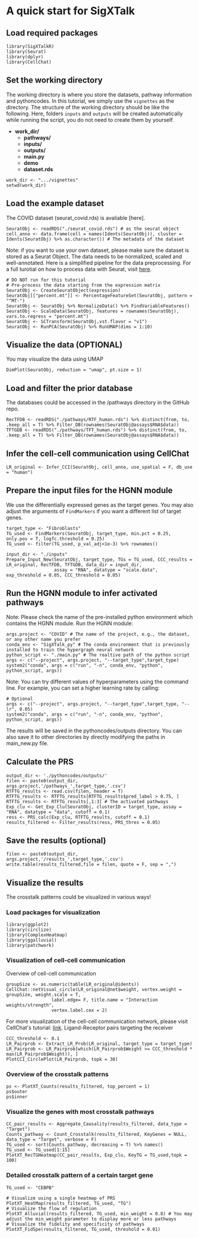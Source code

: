 # A quick start for SigXTalk

## Load required packages
```
library(SigXTalkR)
library(Seurat)
library(dplyr)
library(CellChat)
```
## Set the working directory
The working directory is where you store the datasets, pathway information and pythoncodes. In this tutorial, we simply use the `vignettes` as the directory.
The structure of the working directory should be like the following. Here, folders `inputs` and `outputs` will be created automatically while running the script, you do not need to create them by yourself.

- **work_dir/**
  - **pathways/**
  - **inputs/**
  - **outputs/**
  - **main.py**
  - **demo**
  - **dataset.rds**

```
work_dir <- ".../vignettes"
setwd(work_dir)
```
## Load the example dataset
The COVID dataset (seurat_covid.rds) is avaliable [here].
```
SeuratObj <- readRDS("./seurat_covid.rds") # as the seurat object
cell_anno <- data.frame(cell = names(Idents(SeuratObj)), cluster = Idents(SeuratObj) %>% as.character()) # The metadata of the dataset
```
Note: if you want to use your own dataset, please make sure the dataset is stored as a Seurat Object. The data needs to be normalized, scaled and well-annotated.
Here is a simplified pipeline for the data preprocessing. For a full turotial on how to process data with Seurat, visit [here](https://satijalab.org/seurat/articles/pbmc3k_tutorial).
```
# DO NOT run for this tutorial
# Pre-process the data starting from the expression matrix
SeuratObj <- CreateSeuratObject(expression)
SeuratObj[["percent.mt"]] <- PercentageFeatureSet(SeuratObj, pattern = "^MT-")
SeuratObj <- SeuratObj %>% NormalizeData() %>% FindVariableFeatures() 
SeuratObj <- ScaleData(SeuratObj, features = rownames(SeuratObj), vars.to.regress = "percent.mt")
SeuratObj <- SCTransform(SeuratObj,vst.flavor = "v1")
SeuratObj <- RunPCA(SeuratObj) %>% RunUMAP(dims = 1:10)
```

## Visualize the data (OPTIONAL)
You may visualize the data using UMAP
```
DimPlot(SeuratObj, reduction = "umap", pt.size = 1)
```

## Load and filter the prior database
The databases could be accessed in the /pathways directory in the GitHub repo.
```
RecTFDB <- readRDS("./pathways/RTF_human.rds") %>% distinct(from, to, .keep_all = T) %>% Filter_DB(rownames(SeuratObj@assays$RNA$data))
TFTGDB <- readRDS("./pathways/TFT_human.rds") %>% distinct(from, to, .keep_all = T) %>% Filter_DB(rownames(SeuratObj@assays$RNA$data))
```

## Infer the cell-cell communication using CellChat
```
LR_original <- Infer_CCI(SeuratObj, cell_anno, use_spatial = F, db_use = "human")
```

## Prepare the input files for the HGNN module

We use the differentially expressed genes as the target genes. You may also adjust the arguments of `FindMarkers` if you want a different list of target genes.
```
target_type <- "Fibroblasts"
TG_used <- FindMarkers(SeuratObj, target_type, min.pct = 0.25, only.pos = T, logfc.threshold = 0.25)
TG_used <- filter(TG_used, p_val_adj<1e-3) %>% rownames()

input_dir <- "./inputs"
Prepare_Input_New(SeuratObj, target_type, TGs = TG_used, CCC_results = LR_original, RecTFDB, TFTGDB, data_dir = input_dir,
                  assay = "RNA", datatype = "scale.data", exp_threshold = 0.05, CCC_threshold = 0.05)
```

## Run the HGNN module to infer activated pathways
Note: Please check the name of the pre-installed python environment which contains the HGNN module. 
Run the HGNN module:
```
args.project <- "COVID" # The name of the project, e.g., the dataset, or any other name you prefer
conda_env <- "SigXTalk_py" # The conda environment that is previously installed to train the hypergraph neural network
python_script <- "./main.py" # The realtive path of the python script
args <- c("--project", args.project, "--target_type",target_type)
system2("conda", args = c("run", "-n", conda_env, "python", python_script, args))
```
Note: You can try different values of hyperparameters using the command line. For example, you can set a higher learning rate by calling:
```
# Optional
args <- c("--project", args.project, "--target_type",target_type, "--lr", 0.05)
system2("conda", args = c("run", "-n", conda_env, "python", python_script, args))
```
The results will be saved in the pythoncodes/outputs directory. You can also save it to other directories by directly modifying the paths in main_new.py file.

## Calculate the PRS
```
output_dir <- './pythoncodes/outputs/'
filen <- paste0(output_dir, args.project,'/pathways_',target_type,'.csv')
RTFTG_results <- read.csv(filen, header = T)
RTFTG_results <- RTFTG_results[RTFTG_results$pred_label > 0.75, ]
RTFTG_results <- RTFTG_results[,1:3] # The activated pathways
Exp_clu <- Get_Exp_Clu(SeuratObj, clusterID = target_type, assay = "RNA", datatype = "data", cutoff = 0.1)
ress <- PRS_calc(Exp_clu, RTFTG_results, cutoff = 0.1)
results_filtered <- Filter_results(ress, PRS_thres = 0.05)
```

## Save the results (optional)
```
filen <- paste0(output_dir, args.project,'/results_',target_type,'.csv')
write.table(results_filtered,file = filen, quote = F, sep = ",")
```

## Visualize the results
The crosstalk patterns could be visualized in various ways!

### Load packages for visualization
```
library(ggplot2)
library(circlize)
library(ComplexHeatmap)
library(ggalluvial)
library(patchwork)
```
### Visualization of cell-cell communication
Overview of cell-cell communication
```
groupSize <- as.numeric(table(LR_original@idents))
CellChat::netVisual_circle(LR_original@net$weight, vertex.weight = groupSize, weight.scale = T, 
                 label.edge= F, title.name = "Interaction weights/strength",
                 vertex.label.cex = 2)
```
For more visualization of the cell-cell communication network, please visit CellChat's tutorial: [link](https://github.com/jinworks/CellChat).
Ligand-Receptor pairs targeting the receiver
```
CCC_threshold <- 0.1
LR_Pairprob <- Extract_LR_Prob(LR_original, target_type = target_type)
LR_Pairprob <- LR_Pairprob[which(LR_Pairprob$Weight >= CCC_threshold * max(LR_Pairprob$Weight)), ]
PlotCCI_CirclePlot(LR_Pairprob, topk = 30)
```

### Overview of the crosstalk patterns
```
ps <- PlotXT_Counts(results_filtered, top_percent = 1)
ps$outer
ps$inner
```

### Visualize the genes with most crosstalk pathways
```
CC_pair_results <- Aggregate_Causality(results_filtered, data_type = "Target")
Counts_pathway <- Count_Crosstalk(results_filtered, KeyGenes = NULL, data_type = "Target", verbose = F)
TG_used <- sort(Counts_pathway, decreasing = T) %>% names()
TG_used <- TG_used[1:15]
PlotXT_RecTGHeatmap(CC_pair_results, Exp_clu, KeyTG = TG_used,topk = 100)
```

### Detailed crosstalk pattern of a certain target gene
```
TG_used <- "CEBPB"

# Visualize using a single heatmap of PRS
PlotXT_HeatMap(results_filtered, TG_used, "TG")
# Visualize the flow of regulation
PlotXT_Alluvial(results_filtered, TG_used, min_weight = 0.8) # You may adjust the min_weight parameter to display more or less pathways
# Visualize the fidelity and specificity of pathways
PlotXT_FidSpe(results_filtered, TG_used, threshold = 0.01)

```

